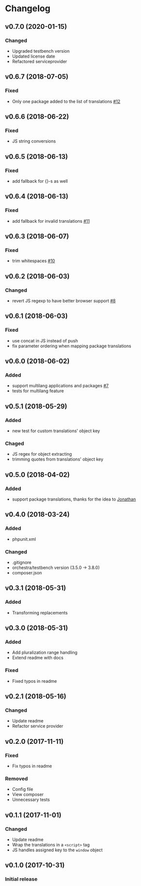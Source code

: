 # Changelog

## v0.7.0 (2020-01-15)
### Changed
- Upgraded testbench version
- Updated license date
- Refactored serviceprovider

## v0.6.7 (2018-07-05)
### Fixed
- Only one package added to the list of translations [#12](https://github.com/thepinecode/i18n/issues/12)

## v0.6.6 (2018-06-22)
### Fixed
- JS string conversions

## v0.6.5 (2018-06-13)
### Fixed
- add fallback for {}-s as well

## v0.6.4 (2018-06-13)
### Fixed
- add fallback for invalid translations [#11](https://github.com/thepinecode/i18n/issues/11)

## v0.6.3 (2018-06-07)
### Fixed
- trim whitespaces [#10](https://github.com/thepinecode/i18n/issues/10)

## v0.6.2 (2018-06-03)
### Changed
- revert JS regexp to have better browser support [#8](https://github.com/thepinecode/i18n/issues/8)

## v0.6.1 (2018-06-03)
### Fixed
- use concat in JS instead of push
- fix parameter ordering when mapping package translations

## v0.6.0 (2018-06-02)
### Added
- support multilang applications and packages [#7](https://github.com/thepinecode/i18n/issues/7)
- tests for multilang feature

## v0.5.1 (2018-05-29)
### Added
- new test for custom translations' object key
### Chaged
- JS regex for object extracting
- trimming quotes from translations' object key

## v0.5.0 (2018-04-02)
### Added
- support package translations, thanks for the idea to [Jonathan](https://github.com/sardoj)

## v0.4.0 (2018-03-24)
### Added
- phpunit.xml
### Changed
- .gitignore
- orchestra/testbench version (3.5.0 -> 3.8.0)
- composer.json

## v0.3.1 (2018-05-31)
### Added
- Transforming replacements

## v0.3.0 (2018-05-31)
### Added
- Add pluralization range handling
- Extend readme with docs
### Fixed
- Fixed typos in readme

## v0.2.1 (2018-05-16)
### Changed
- Update readme
- Refactor service provider

## v0.2.0 (2017-11-11)
### Fixed
- Fix typos in readme
### Removed
- Config file
- View composer
- Unnecessary tests

## v0.1.1 (2017-11-01)
### Changed
- Update readme
- Wrap the translations in a `<script>` tag
- JS handles assigned key to the `window` object

## v0.1.0 (2017-10-31)
### Initial release
